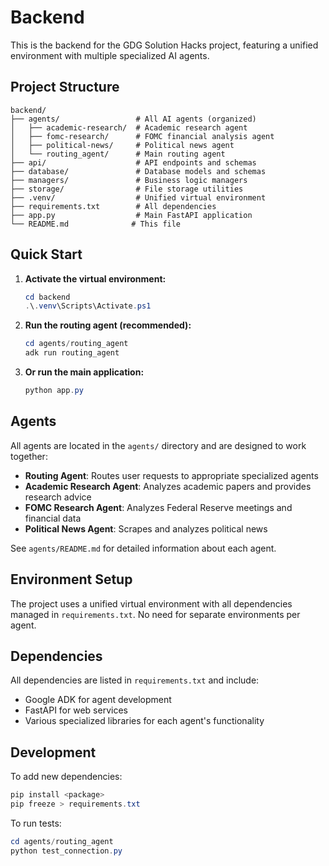 # Backend

This is the backend for the GDG Solution Hacks project, featuring a unified environment with multiple specialized AI agents.

## Project Structure

```
backend/
├── agents/                 # All AI agents (organized)
│   ├── academic-research/  # Academic research agent
│   ├── fomc-research/      # FOMC financial analysis agent
│   ├── political-news/     # Political news agent
│   └── routing_agent/      # Main routing agent
├── api/                    # API endpoints and schemas
├── database/               # Database models and schemas
├── managers/               # Business logic managers
├── storage/                # File storage utilities
├── .venv/                  # Unified virtual environment
├── requirements.txt        # All dependencies
├── app.py                  # Main FastAPI application
└── README.md              # This file
```

## Quick Start

1. **Activate the virtual environment:**
   ```powershell
   cd backend
   .\.venv\Scripts\Activate.ps1
   ```

2. **Run the routing agent (recommended):**
   ```powershell
   cd agents/routing_agent
   adk run routing_agent
   ```

3. **Or run the main application:**
   ```powershell
   python app.py
   ```

## Agents

All agents are located in the `agents/` directory and are designed to work together:

- **Routing Agent**: Routes user requests to appropriate specialized agents
- **Academic Research Agent**: Analyzes academic papers and provides research advice
- **FOMC Research Agent**: Analyzes Federal Reserve meetings and financial data
- **Political News Agent**: Scrapes and analyzes political news

See `agents/README.md` for detailed information about each agent.

## Environment Setup

The project uses a unified virtual environment with all dependencies managed in `requirements.txt`. No need for separate environments per agent.

## Dependencies

All dependencies are listed in `requirements.txt` and include:
- Google ADK for agent development
- FastAPI for web services
- Various specialized libraries for each agent's functionality

## Development

To add new dependencies:
```powershell
pip install <package>
pip freeze > requirements.txt
```

To run tests:
```powershell
cd agents/routing_agent
python test_connection.py
```
